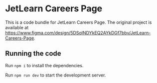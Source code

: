 
  # JetLearn Careers Page

  This is a code bundle for JetLearn Careers Page. The original project is available at https://www.figma.com/design/5DSqINDYkEQ2AYkDGf7bbv/JetLearn-Careers-Page.

  ## Running the code

  Run `npm i` to install the dependencies.

  Run `npm run dev` to start the development server.
  